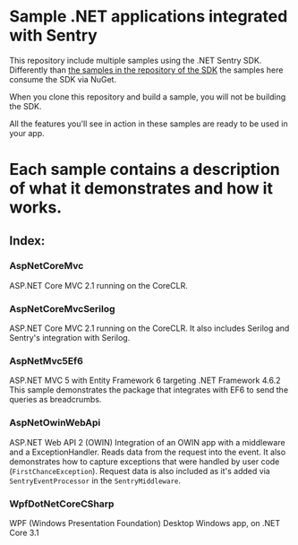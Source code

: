 # Sample .NET applications integrated with Sentry

This repository include multiple samples using the .NET Sentry SDK. Differently than [the samples in the repository of the SDK](https://github.com/getsentry/sentry-dotnet/tree/master/samples) 
the samples here consume the SDK via NuGet.

When you clone this repository and build a sample, you will not be building the SDK.

All the features you'll see in action in these samples are ready to be used in your app.

# Each sample contains a description of what it demonstrates and how it works.

## Index:

### AspNetCoreMvc

ASP.NET Core MVC 2.1 running on the CoreCLR.

### AspNetCoreMvcSerilog 

ASP.NET Core MVC 2.1 running on the CoreCLR.
It also includes Serilog and Sentry's integration with Serilog.

### AspNetMvc5Ef6

ASP.NET MVC 5 with Entity Framework 6 targeting .NET Framework 4.6.2
This sample demonstrates the package that integrates with EF6 to send the queries as breadcrumbs.

### AspNetOwinWebApi

ASP.NET Web API 2 (OWIN)
Integration of an OWIN app with a middleware and a ExceptionHandler. Reads data from the request into the event. 
It also demonstrates how to capture exceptions that were handled by user code (`FirstChanceException`). Request data is also included as it's added via `SentryEventProcessor` in the `SentryMiddleware`.

### WpfDotNetCoreCSharp

WPF (Windows Presentation Foundation) Desktop Windows app, on .NET Core 3.1

